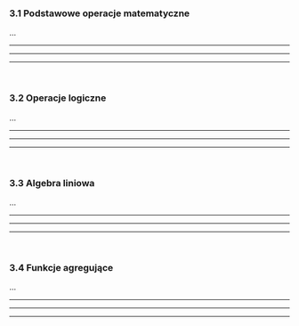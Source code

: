 ### 3.1 Podstawowe operacje matematyczne
...

---
---
---
&nbsp;
&nbsp;
### 3.2 Operacje logiczne
...

---
---
---
&nbsp;
&nbsp;
### 3.3 Algebra liniowa
...

---
---
---
&nbsp;
&nbsp;
### 3.4 Funkcje agregujące
...

---
---
---
&nbsp;
&nbsp;
